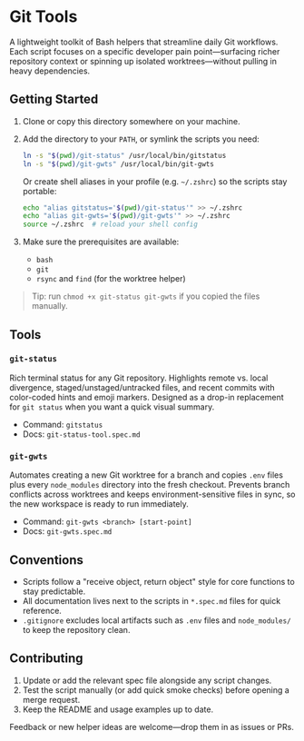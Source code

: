 # Git Tools

A lightweight toolkit of Bash helpers that streamline daily Git workflows. Each script focuses on a specific developer pain point—surfacing richer repository context or spinning up isolated worktrees—without pulling in heavy dependencies.

## Getting Started

1. Clone or copy this directory somewhere on your machine.
2. Add the directory to your `PATH`, or symlink the scripts you need:
   ```bash
   ln -s "$(pwd)/git-status" /usr/local/bin/gitstatus
   ln -s "$(pwd)/git-gwts" /usr/local/bin/git-gwts
   ```
   Or create shell aliases in your profile (e.g. `~/.zshrc`) so the scripts stay portable:
   ```bash
   echo "alias gitstatus='$(pwd)/git-status'" >> ~/.zshrc
   echo "alias git-gwts='$(pwd)/git-gwts'" >> ~/.zshrc
   source ~/.zshrc  # reload your shell config
   ```

3. Make sure the prerequisites are available:
   - `bash`
   - `git`
   - `rsync` and `find` (for the worktree helper)

> Tip: run `chmod +x git-status git-gwts` if you copied the files manually.

## Tools

### `git-status`

Rich terminal status for any Git repository. Highlights remote vs. local divergence, staged/unstaged/untracked files, and recent commits with color-coded hints and emoji markers. Designed as a drop-in replacement for `git status` when you want a quick visual summary.

- Command: `gitstatus`
- Docs: `git-status-tool.spec.md`

### `git-gwts`

Automates creating a new Git worktree for a branch and copies `.env` files plus every `node_modules` directory into the fresh checkout. Prevents branch conflicts across worktrees and keeps environment-sensitive files in sync, so the new workspace is ready to run immediately.

- Command: `git-gwts <branch> [start-point]`
- Docs: `git-gwts.spec.md`

## Conventions

- Scripts follow a "receive object, return object" style for core functions to stay predictable.
- All documentation lives next to the scripts in `*.spec.md` files for quick reference.
- `.gitignore` excludes local artifacts such as `.env` files and `node_modules/` to keep the repository clean.

## Contributing

1. Update or add the relevant spec file alongside any script changes.
2. Test the script manually (or add quick smoke checks) before opening a merge request.
3. Keep the README and usage examples up to date.

Feedback or new helper ideas are welcome—drop them in as issues or PRs.
